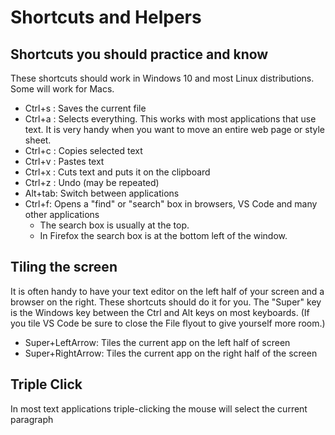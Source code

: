 # Shortcuts and Helpers

## Shortcuts you should practice and know

These shortcuts should work in Windows 10 and most Linux distributions.  Some will work for Macs.

* Ctrl+s : Saves the current file
* Ctrl+a : Selects everything.  This works with most applications that use text.  It is very handy when you want to move an entire web page or style sheet.
* Ctrl+c : Copies selected text
* Ctrl+v : Pastes text
* Ctrl+x : Cuts text and puts it on the clipboard
* Ctrl+z : Undo (may be repeated)
* Alt+tab: Switch between applications
* Ctrl+f: Opens a "find" or "search" box in browsers, VS Code and many other applications
  * The search box is usually at the top.
  * In Firefox the search box is at the bottom left of the window.

## Tiling the screen

It is often handy to have your text editor on the left half of your screen and a browser on the right.  These shortcuts should do it for you.  The "Super" key is the Windows key between the Ctrl and Alt keys on most keyboards.  (If you tile VS Code be sure to close the File flyout to give yourself more room.)

* Super+LeftArrow: Tiles the current app on the left half of screen
* Super+RightArrow: Tiles the current app on the right half of the screen

## Triple Click

In most text applications triple-clicking the mouse will select the current paragraph
